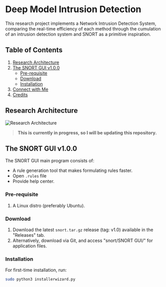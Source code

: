 # Deep Model Intrusion Detection

This research project implements a Network Intrusion Detection System, comparing the real-time efficiency of each method through the cumulation of an intrusion detection system and SNORT as a primitive inspiration.

## Table of Contents
1. [Research Architecture](#research-architecture)
2. [The SNORT GUI v1.0.0](#the-snort-gui-v100)
    * [Pre-requisite](#pre-requisite)
    * [Download](#download)
    * [Installation](#installation)
3. [Connect with Me](#connect-with-me)
4. [Credits](#credits)

## Research Architecture

![Research Architecture](https://user-images.githubusercontent.com/70995581/209061112-3de8e0c7-07bd-4f7d-bb74-0c05727c52ec.PNG)

> **This is currently in progress, so I will be updating this repository.**

## The SNORT GUI v1.0.0

The SNORT GUI main program consists of:

- A rule generation tool that makes formulating rules faster.
- Open `.rules` file
- Provide help center.

### Pre-requisite

1. A Linux distro (preferably Ubuntu).

### Download

1. Download the latest `snort.tar.gz` release (tag: v1.0) available in the "Releases" tab.
2. Alternatively, download via Git, and access "snort/SNORT GUI/" for application files.

### Installation

For first-time installation, run:

```bash
sudo python3 installerwizard.py
